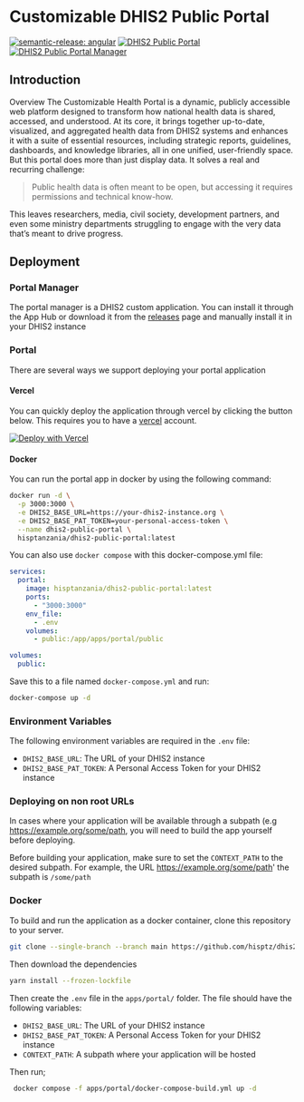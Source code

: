 # Customizable DHIS2 Public Portal

[![semantic-release: angular](https://img.shields.io/badge/semantic--release-angular-e10079?logo=semantic-release&style=for-the-badge)](https://github.com/semantic-release/semantic-release)
[![DHIS2 Public Portal](https://img.shields.io/endpoint?url=https://cloud.cypress.io/badge/detailed/qufv5j&style=for-the-badge&logo=cypress&label=Portal)](https://cloud.cypress.io/projects/qufv5j/runs)
[![DHIS2 Public Portal Manager](https://img.shields.io/endpoint?url=https://cloud.cypress.io/badge/detailed/usucz3&style=for-the-badge&logo=cypress&label=Manager)](https://cloud.cypress.io/projects/usucz3/runs)

## Introduction

Overview
The Customizable Health Portal is a dynamic, publicly accessible web platform designed to transform how national health
data is shared, accessed, and understood. At its core, it brings together up-to-date, visualized, and aggregated health
data from DHIS2 systems and enhances it with a suite of essential resources, including strategic reports, guidelines,
dashboards, and knowledge libraries, all in one unified, user-friendly space.
But this portal does more than just display data. It solves a real and recurring challenge:

> Public health data is often meant to be open, but accessing it requires permissions and technical know-how.

This leaves researchers, media, civil society, development partners, and even some ministry departments struggling to
engage with the very data that’s meant to drive progress.

## Deployment

### Portal Manager

The portal manager is a DHIS2 custom application. You can install it through the App Hub or download it from
the [releases](https://github.com/hisptz/dhis2-public-portal/releases) page and manually install it in your DHIS2
instance

### Portal

There are several ways we support deploying your portal application

#### Vercel

You can quickly deploy the application through vercel by clicking the button below.
This requires you to have a [vercel](https://vercel.com/) account.

[![Deploy with Vercel](https://vercel.com/button)](https://vercel.com/new/clone?repository-url=https://github.com/hisptz/dhis2-public-portal&env=DHIS2_BASE_URL,DHIS2_BASE_PAT_TOKEN&envDescription=The%20DHIS2%20base%20URL%20and%20PAT%20token%20variables%20enable%20you%20to%20connect%20your%20deployed%20portal%20to%20a%20DHIS2%20instance&project-name=dhis2-public-portal&repository-name=dhis2-public-portal&root-directory=apps/portal&install-command=yarn%20install&build-command=turbo%20build%20--filter%20portal&skip-unaffected=true)

#### Docker

You can run the portal app in docker by using the following command:

```bash
docker run -d \
  -p 3000:3000 \
  -e DHIS2_BASE_URL=https://your-dhis2-instance.org \
  -e DHIS2_BASE_PAT_TOKEN=your-personal-access-token \
  --name dhis2-public-portal \
  hisptanzania/dhis2-public-portal:latest
```

You can also use `docker compose` with this docker-compose.yml file:

```yaml
services:
  portal:
    image: hisptanzania/dhis2-public-portal:latest
    ports:
      - "3000:3000"
    env_file:
      - .env
    volumes:
      - public:/app/apps/portal/public

volumes:
  public:
```

Save this to a file named `docker-compose.yml` and run:

```bash
docker-compose up -d
```

### Environment Variables

The following environment variables are required in the `.env` file:

- `DHIS2_BASE_URL`: The URL of your DHIS2 instance
- `DHIS2_BASE_PAT_TOKEN`: A Personal Access Token for your DHIS2 instance

### Deploying on non root URLs

In cases where your application will be available through a subpath (e.g https://example.org/some/path, you will need to
build the app yourself before deploying. 

Before building your application, make sure to set the `CONTEXT_PATH` to the desired subpath. For example, the URL https://example.org/some/path' the subpath is `/some/path`

### Docker
To build and run the application as a docker container, clone this repository to your server. 

```bash 
git clone --single-branch --branch main https://github.com/hisptz/dhis2-public-portal.git
```

Then download the dependencies

```bash
yarn install --frozen-lockfile
```

Then create the `.env` file in the `apps/portal/` folder. The file should have the following variables:

- `DHIS2_BASE_URL`: The URL of your DHIS2 instance
- `DHIS2_BASE_PAT_TOKEN`: A Personal Access Token for your DHIS2 instance
- `CONTEXT_PATH`: A subpath where your application will be hosted


Then run;

```bash
 docker compose -f apps/portal/docker-compose-build.yml up -d
```





